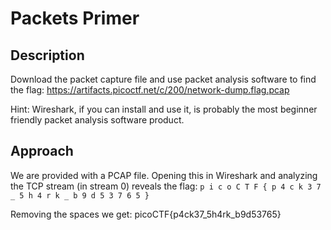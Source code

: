 # Packets Primer

## Description

Download the packet capture file and use packet analysis software to find the flag: https://artifacts.picoctf.net/c/200/network-dump.flag.pcap

Hint: Wireshark, if you can install and use it, is probably the most beginner friendly packet analysis software product.

## Approach

We are provided with a PCAP file. Opening this in Wireshark and analyzing the TCP stream (in stream 0) reveals the flag: `p i c o C T F { p 4 c k 3 7 _ 5 h 4 r k _ b 9 d 5 3 7 6 5 }`

Removing the spaces we get: picoCTF{p4ck37_5h4rk_b9d53765}
